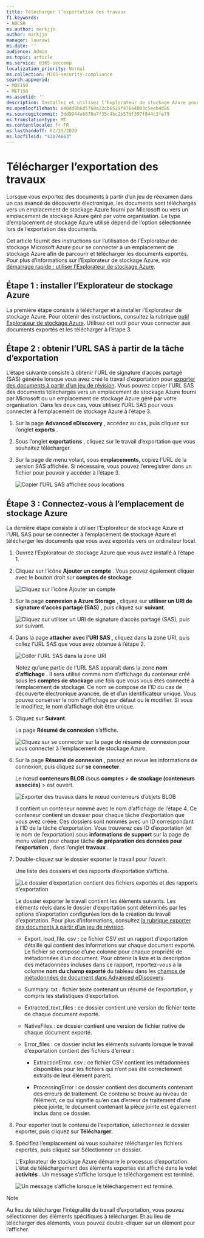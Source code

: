 ```yaml
---
title: Télécharger l’exportation des travaux
f1.keywords:
- NOCSH
ms.author: markjjo
author: markjjo
manager: laurawi
ms.date: ''
audience: Admin
ms.topic: article
ms.service: O365-seccomp
localization_priority: Normal
ms.collection: M365-security-compliance
search.appverid:
- MOE150
- MET150
ms.assetid: ''
description: Installez et utilisez l’Explorateur de stockage Azure pour télécharger des documents qui ont été exportés à partir d’un jeu de vérification dans Advanced eDiscovery.
ms.openlocfilehash: 640dd9b6d5768a22cb6529f476e4003c5eeb4d86
ms.sourcegitcommit: 3dd9944a6070a7f35c4bc2b57df397f844c3fe79
ms.translationtype: MT
ms.contentlocale: fr-FR
ms.lasthandoff: 02/15/2020
ms.locfileid: "42074863"
---
```

# <a name="download-export-jobs"></a>Télécharger l’exportation des travaux

Lorsque vous exportez des documents à partir d’un jeu de réexamen dans un cas avancé de découverte électronique, les documents sont téléchargés vers un emplacement de stockage Azure fourni par Microsoft ou vers un emplacement de stockage Azure géré par votre organisation. Le type d’emplacement de stockage Azure utilisé dépend de l’option sélectionnée lors de l’exportation des documents. 

Cet article fournit des instructions sur l’utilisation de l’Explorateur de stockage Microsoft Azure pour se connecter à un emplacement de stockage Azure afin de parcourir et télécharger les documents exportés. Pour plus d’informations sur l’Explorateur de stockage Azure, voir [démarrage rapide : utiliser l’Explorateur de stockage Azure](https://docs.microsoft.com/azure/storage/blobs/storage-quickstart-blobs-storage-explorer).

## <a name="step-1-install-the-azure-storage-explorer"></a>Étape 1 : installer l’Explorateur de stockage Azure

La première étape consiste à télécharger et à installer l’Explorateur de stockage Azure. Pour obtenir des instructions, consultez la rubrique [outil Explorateur de stockage Azure](https://go.microsoft.com/fwlink/p/?LinkId=544842). Utilisez cet outil pour vous connecter aux documents exportés et les télécharger à l’étape 3.

## <a name="step-2-obtain-the-sas-url-from-the-export-job"></a>Étape 2 : obtenir l’URL SAS à partir de la tâche d’exportation

L’étape suivante consiste à obtenir l’URL de signature d’accès partagé (SAS) générée lorsque vous avez créé le travail d’exportation pour [exporter des documents à partir d’un jeu de révision](export-documents-from-review-set.md). Vous pouvez copier l’URL SAS des documents téléchargés vers un emplacement de stockage Azure fourni par Microsoft ou un emplacement de stockage Azure géré par votre organisation. Dans les deux cas, vous utilisez l’URL SAS pour vous connecter à l’emplacement de stockage Azure à l’étape 3.

1. Sur la page **Advanced eDiscovery** , accédez au cas, puis cliquez sur l’onglet **exports** .

2. Sous l’onglet **exportations** , cliquez sur le travail d’exportation que vous souhaitez télécharger.

3. Sur la page de menu volant, sous **emplacements**, copiez l’URL de la version SAS affichée. Si nécessaire, vous pouvez l’enregistrer dans un fichier pour pouvoir y accéder à l’étape 3.
 
   ![Copier l’URL SAS affichée sous locations](../media/eDiscoExportJob.png)

## <a name="step-3-connect-to-the-azure-storage-location"></a>Étape 3 : Connectez-vous à l’emplacement de stockage Azure

La dernière étape consiste à utiliser l’Explorateur de stockage Azure et l’URL SAS pour se connecter à l’emplacement de stockage Azure et télécharger les documents que vous avez exportés vers un ordinateur local.

1.  Ouvrez l’Explorateur de stockage Azure que vous avez installé à l’étape 1.

2. Cliquez sur l’icône **Ajouter un compte** . Vous pouvez également cliquer avec le bouton droit sur **comptes de stockage**.

   ![Cliquez sur l’icône Ajouter un compte](../media/AzureStorageConnect.png)

3.  Sur la page **connexion à Azure Storage** , cliquez sur **utiliser un URI de signature d’accès partagé (SAS)** , puis cliquez sur **suivant**.

    ![Cliquez sur utiliser un URI de signature d’accès partagé (SAS), puis sur suivant.](../media/AzureStorageConnect2.png)

4.  Dans la page **attacher avec l’URI SAS** , cliquez dans la zone URI, puis collez l’URL SAS que vous avez obtenue à l’étape 2. 

    ![Coller l’URL SAS dans la zone URI](../media/AzureStorageConnect3.png)

    Notez qu’une partie de l’URL SAS apparaît dans la zone **nom d’affichage** . Il sera utilisé comme nom d’affichage du conteneur créé sous les **comptes de stockage** une fois que vous vous êtes connecté à l’emplacement de stockage. Ce nom se compose de l’ID du cas de découverte électronique avancée, de et d’un identificateur unique. Vous pouvez conserver le nom d’affichage par défaut ou le modifier. Si vous le modifiez, le nom d’affichage doit être unique.

5.  Cliquez sur **Suivant**.

    La page **Résumé de connexion** s’affiche.
   
    ![Cliquez sur se connecter sur la page de résumé de connexion pour vous connecter à l’emplacement de stockage Azure.](../media/AzureStorageConnect4.png)

6. Sur la page **Résumé de connexion** , passez en revue les informations de connexion, puis cliquez sur **se connecter**. 

    Le nœud **conteneurs BLOB** (sous **comptes** > **de stockage (conteneurs associés)** \> est ouvert. 

    ![Exporter des travaux dans le nœud conteneurs d’objets BLOB](../media/AzureStorageConnect5.png)

    Il contient un conteneur nommé avec le nom d’affichage de l’étape 4. Ce conteneur contient un dossier pour chaque tâche d’exportation que vous avez créée. Ces dossiers sont nommés avec un ID correspondant à l’ID de la tâche d’exportation. Vous trouverez ces ID d’exportation (et le nom de l’exportation) sous **informations de support** sur la page de menu volant pour chaque tâche **de préparation des données pour l’exportation** , dans l’onglet **travaux** .

7. Double-cliquez sur le dossier exporter le travail pour l’ouvrir.

   Une liste des dossiers et des rapports d’exportation s’affiche.
   
    ![Le dossier d’exportation contient des fichiers exportés et des rapports d’exportation](../media/AzureStorageConnect6.png)

   Le dossier exporter le travail contient les éléments suivants. Les éléments réels dans le dossier d’exportation sont déterminés par les options d’exportation configurées lors de la création du travail d’exportation. Pour plus d’informations, consultez [la rubrique exporter des documents à partir d’un jeu de révision](export-documents-from-review-set.md).

    - Export_load_file. csv : ce fichier CSV est un rapport d’exportation détaillé qui contient des informations sur chaque document exporté. Le fichier se compose d’une colonne pour chaque propriété de métadonnées d’un document. Pour obtenir la liste et la description des métadonnées incluses dans ce rapport, reportez-vous à la colonne **nom du champ exporté** du tableau dans les [champs de métadonnées de document dans Advanced eDiscovery](document-metadata-fields.md).
    
    - Summary. txt : fichier texte contenant un résumé de l’exportation, y compris les statistiques d’exportation.
    
    - Extracted_text_files : ce dossier contient une version de fichier texte de chaque document exporté.
     
    - NativeFiles : ce dossier contient une version de fichier native de chaque document exporté.
    
    - Error_files : ce dossier inclut les éléments suivants lorsque le travail d’exportation contient des fichiers d’erreur : 
        
      - ExtractionError. csv : ce fichier CSV contient les métadonnées disponibles pour les fichiers qui n’ont pas été correctement extraits de leur élément parent.
        
      - ProcessingError : ce dossier contient des documents contenant des erreurs de traitement. Ce contenu se trouve au niveau de l’élément, ce qui signifie qu’en cas d’erreur de traitement d’une pièce jointe, le document contenant la pièce jointe est également inclus dans ce dossier.
 
8. Pour exporter tout le contenu de l’exportation, sélectionnez le dossier exporter, puis cliquez sur **Télécharger**.

9. Spécifiez l’emplacement où vous souhaitez télécharger les fichiers exportés, puis cliquez sur Sélectionner un dossier.

    L’Explorateur de stockage Azure démarre le processus d’exportation. L’état de téléchargement des éléments exportés est affiché dans le volet **activités** . Un message s’affiche lorsque le téléchargement est terminé.

    ![Un message s’affiche lorsque le téléchargement est terminé.](../media/AzureStorageConnect8.png)

> [!NOTE]
> Au lieu de télécharger l’intégralité du travail d’exportation, vous pouvez sélectionner des éléments spécifiques à télécharger. Et au lieu de télécharger des éléments, vous pouvez double-cliquer sur un élément pour l’afficher.
